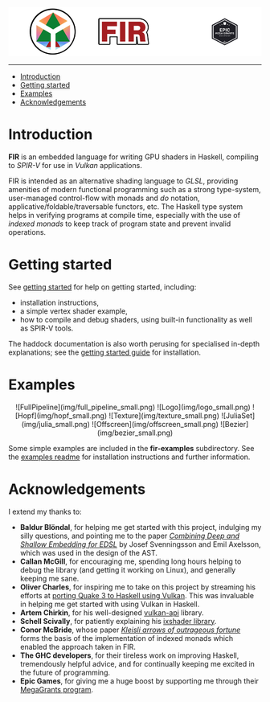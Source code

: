 
![FIR](img/banner.png)

---

* [Introduction](#introduction)
* [Getting started](#getting-started)
* [Examples](#examples)
* [Acknowledgements](#acknowledgements)

<a name="introduction"></a>
# Introduction
**FIR** is an embedded language for writing GPU shaders in Haskell, compiling to *SPIR-V* for use in *Vulkan* applications.

FIR is intended as an alternative shading language to *GLSL*, providing amenities of modern functional programming such as a strong type-system, user-managed control-flow with monads and *do* notation, applicative/foldable/traversable functors, etc.
The Haskell type system helps in verifying programs at compile time, especially with the use of *indexed monads* to keep track of program state and prevent invalid operations.


<a name="getting-started"></a>
# Getting started

See [getting started](getting_started.md) for help on getting started, including:
  * installation instructions,
  * a simple vertex shader example,
  * how to compile and debug shaders, using built-in functionality as well as SPIR-V tools.

The haddock documentation is also worth perusing for specialised in-depth explanations; see the [getting started guide](getting_started.md#docs) for installation.

<a name="examples"></a>
# Examples

<div align="center">
![FullPipeline](img/full_pipeline_small.png) ![Logo](img/logo_small.png) ![Hopf](img/hopf_small.png) ![Texture](img/texture_small.png) ![JuliaSet](img/julia_small.png) ![Offscreen](img/offscreen_small.png) ![Bezier](img/bezier_small.png)
</div>

Some simple examples are included in the **fir-examples** subdirectory.
See the [examples readme](fir-examples/readme.md) for installation instructions and further information.

<a name="acknowledgements"></a>
# Acknowledgements

I extend my thanks to:
* **Baldur Blöndal**, for helping me get started with this project, indulging my silly questions, and pointing me to the paper [*Combining Deep and Shallow Embedding for EDSL*](http://www.cse.chalmers.se/~josefs/publications/TFP12.pdf) by Josef Svenningsson and Emil Axelsson, which was used in the design of the AST.
* **Callan McGill**, for encouraging me, spending long hours helping to debug the library (and getting it working on Linux), and generally keeping me sane.
* **Oliver Charles**, for inspiring me to take on this project by streaming his efforts at [porting Quake 3 to Haskell using Vulkan](https://github.com/ocharles/zero-to-quake-3). This was invaluable in helping me get started with using Vulkan in Haskell.
* **Artem Chirkin**, for his well-designed [vulkan-api](https://github.com/achirkin/vulkan) library.
* **Schell Scivally**, for patiently explaining his [ixshader library](https://hackage.haskell.org/package/ixshader).
* **Conor McBride**, whose paper [*Kleisli arrows of outrageous fortune*](https://personal.cis.strath.ac.uk/conor.mcbride/Kleisli.pdf) forms the basis of the implementation of indexed monads which enabled the approach taken in FIR.
* **The GHC developers**, for their tireless work on improving Haskell, tremendously helpful advice, and for continually keeping me excited in the future of programming.
* **Epic Games**, for giving me a huge boost by supporting me through their [MegaGrants program](https://www.unrealengine.com/megagrants).
